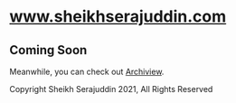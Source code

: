 # www.sheikhserajuddin.com

## Coming Soon

Meanwhile, you can check out [Archiview](https://www.archiviewbd.com).

Copyright Sheikh Serajuddin 2021, All Rights Reserved
